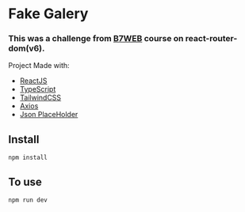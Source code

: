 
# Fake Galery
### This was a challenge from [B7WEB](https://b7web.com.br) course on react-router-dom(v6).

Project Made with: 
 - [ReactJS](https://reactjs.org/)
 - [TypeScript](https://www.typescriptlang.org/)
 - [TailwindCSS](https://tailwindcss.com/)
 - [Axios](https://axios-http.com/docs/intro)
 - [Json PlaceHolder](https://jsonplaceholder.typicode.com/) 

## Install
`npm install`

## To use
`npm run dev`
